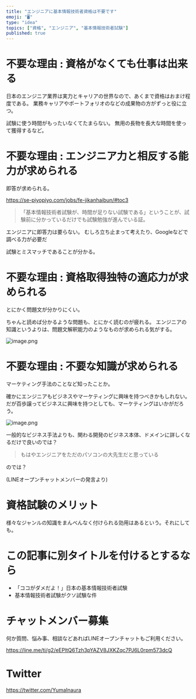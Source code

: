 ```yaml
---
title: "エンジニアに基本情報技術者資格は不要です"
emoji: "🖥"
type: "idea"
topics: ["資格", "エンジニア", "基本情報技術者試験"]
published: true
---
```


# 不要な理由 : 資格がなくても仕事は出来る

日本のエンジニア業界は実力とキャリアの世界なので、あくまで資格はおまけ程度である。
業務キャリアやポートフォリオのなどの成果物の方がずっと役に立つ。

試験に使う時間がもったいなくてたまらない。
無用の長物を長大な時間を使って獲得するなど。

# 不要な理由 : エンジニア力と相反する能力が求められる

即答が求められる。

https://se-piyopiyo.com/jobs/fe-jikanhaibun/#toc3

>「基本情報技術者試験が、時間が足りない試験である」ということが、試験前に分かっているだけでも試験勉強が進んでいる証。

エンジニアに即答力は要らない。
むしろ立ち止まって考えたり、Googleなどで調べる力が必要だ

試験とミスマッチであることが分かる。

# 不要な理由 : 資格取得独特の適応力が求められる

とにかく問題文が分かりにくい。

ちゃんと読めば分かるような問題も、とにかく読むのが疲れる。
エンジニアの知識というよりは、問題文解釈能力のようなものが求められる気がする。

![image.png](https://qiita-image-store.s3.ap-northeast-1.amazonaws.com/0/89618/714afaac-e9e5-abe4-1f75-b56d04e6c897.png)



# 不要な理由 : 不要な知識が求められる


マーケティング手法のことなど知ったことか。

確かにエンジニアもビジネスやマーケティングに興味を持つべきかもしれない。
だが百歩譲ってビジネスに興味を持つとしても、マーケティングはいかがだろう。

![image.png](https://qiita-image-store.s3.ap-northeast-1.amazonaws.com/0/89618/62afcf42-3f36-3997-c553-aff93196b30d.png)

一般的なビジネス手法よりも、関わる開発のビジネス本体、ドメインに詳しくなるだけで良いのでは？

>もはやエンジニアをただのパソコンの大先生だと思っている

のでは？

 (LINEオープンチャットメンバーの発言より)


# 資格試験のメリット

様々なジャンルの知識をまんべんなく付けられる効用はあるという。それにしても。


# この記事に別タイトルを付けるとするなら

- 「ココがダメだよ！」日本の基本情報技術者試験
- 基本情報技術者試験がクソ試験な件




<!-- Update From Qiita API -->

# チャットメンバー募集


何か質問、悩み事、相談などあればLINEオープンチャットもご利用ください。

https://line.me/ti/g2/eEPltQ6Tzh3pYAZV8JXKZqc7PJ6L0rpm573dcQ





# Twitter


https://twitter.com/YumaInaura


<!-- Update From Qiita API -->


